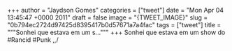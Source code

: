 
+++
author = "Jaydson Gomes"
categories = ["tweet"]
date = "Mon Apr 04 13:45:47 +0000 2011"
draft = false
image = "{TWEET_IMAGE}"
slug = "0b794ec2724d97425d8395417b0d57671a7a4fac"
tags = ["tweet"]
title = """Sonhei que estava em um s..."""
+++
Sonhei que estava em um show do #Rancid #Punk \,,/
